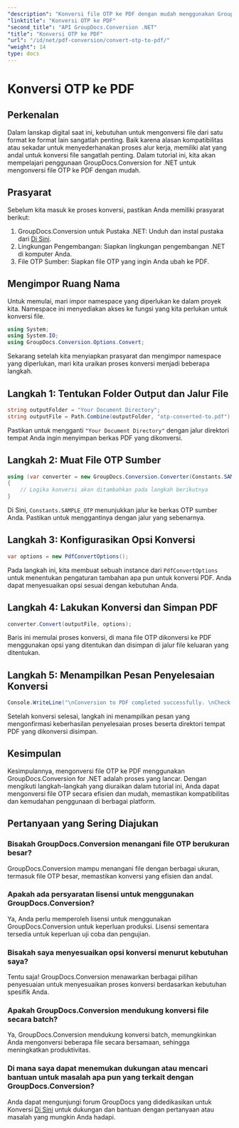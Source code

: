 ```yaml
---
"description": "Konversi file OTP ke PDF dengan mudah menggunakan GroupDocs.Conversion for .NET. Sederhanakan alur kerja Anda dengan alat konversi file yang intuitif ini."
"linktitle": "Konversi OTP ke PDF"
"second_title": "API GroupDocs.Conversion .NET"
"title": "Konversi OTP ke PDF"
"url": "/id/net/pdf-conversion/convert-otp-to-pdf/"
"weight": 14
type: docs
---
```

# Konversi OTP ke PDF

## Perkenalan
Dalam lanskap digital saat ini, kebutuhan untuk mengonversi file dari satu format ke format lain sangatlah penting. Baik karena alasan kompatibilitas atau sekadar untuk menyederhanakan proses alur kerja, memiliki alat yang andal untuk konversi file sangatlah penting. Dalam tutorial ini, kita akan mempelajari penggunaan GroupDocs.Conversion for .NET untuk mengonversi file OTP ke PDF dengan mudah.
## Prasyarat
Sebelum kita masuk ke proses konversi, pastikan Anda memiliki prasyarat berikut:
1. GroupDocs.Conversion untuk Pustaka .NET: Unduh dan instal pustaka dari [Di Sini](https://releases.groupdocs.com/conversion/net/).
2. Lingkungan Pengembangan: Siapkan lingkungan pengembangan .NET di komputer Anda.
3. File OTP Sumber: Siapkan file OTP yang ingin Anda ubah ke PDF.

## Mengimpor Ruang Nama
Untuk memulai, mari impor namespace yang diperlukan ke dalam proyek kita. Namespace ini menyediakan akses ke fungsi yang kita perlukan untuk konversi file.

```csharp
using System;
using System.IO;
using GroupDocs.Conversion.Options.Convert;
```

Sekarang setelah kita menyiapkan prasyarat dan mengimpor namespace yang diperlukan, mari kita uraikan proses konversi menjadi beberapa langkah.
## Langkah 1: Tentukan Folder Output dan Jalur File
```csharp
string outputFolder = "Your Document Directory";
string outputFile = Path.Combine(outputFolder, "otp-converted-to.pdf");
```
Pastikan untuk mengganti `"Your Document Directory"` dengan jalur direktori tempat Anda ingin menyimpan berkas PDF yang dikonversi.
## Langkah 2: Muat File OTP Sumber
```csharp
using (var converter = new GroupDocs.Conversion.Converter(Constants.SAMPLE_OTP))
{
    // Logika konversi akan ditambahkan pada langkah berikutnya
}
```
Di Sini, `Constants.SAMPLE_OTP` menunjukkan jalur ke berkas OTP sumber Anda. Pastikan untuk menggantinya dengan jalur yang sebenarnya.
## Langkah 3: Konfigurasikan Opsi Konversi
```csharp
var options = new PdfConvertOptions();
```
Pada langkah ini, kita membuat sebuah instance dari `PdfConvertOptions` untuk menentukan pengaturan tambahan apa pun untuk konversi PDF. Anda dapat menyesuaikan opsi sesuai dengan kebutuhan Anda.
## Langkah 4: Lakukan Konversi dan Simpan PDF
```csharp
converter.Convert(outputFile, options);
```
Baris ini memulai proses konversi, di mana file OTP dikonversi ke PDF menggunakan opsi yang ditentukan dan disimpan di jalur file keluaran yang ditentukan.
## Langkah 5: Menampilkan Pesan Penyelesaian Konversi
```csharp
Console.WriteLine("\nConversion to PDF completed successfully. \nCheck output in {0}", outputFolder);
```
Setelah konversi selesai, langkah ini menampilkan pesan yang mengonfirmasi keberhasilan penyelesaian proses beserta direktori tempat PDF yang dikonversi disimpan.

## Kesimpulan
Kesimpulannya, mengonversi file OTP ke PDF menggunakan GroupDocs.Conversion for .NET adalah proses yang lancar. Dengan mengikuti langkah-langkah yang diuraikan dalam tutorial ini, Anda dapat mengonversi file OTP secara efisien dan mudah, memastikan kompatibilitas dan kemudahan penggunaan di berbagai platform.
## Pertanyaan yang Sering Diajukan
### Bisakah GroupDocs.Conversion menangani file OTP berukuran besar?
GroupDocs.Conversion mampu menangani file dengan berbagai ukuran, termasuk file OTP besar, memastikan konversi yang efisien dan andal.
### Apakah ada persyaratan lisensi untuk menggunakan GroupDocs.Conversion?
Ya, Anda perlu memperoleh lisensi untuk menggunakan GroupDocs.Conversion untuk keperluan produksi. Lisensi sementara tersedia untuk keperluan uji coba dan pengujian.
### Bisakah saya menyesuaikan opsi konversi menurut kebutuhan saya?
Tentu saja! GroupDocs.Conversion menawarkan berbagai pilihan penyesuaian untuk menyesuaikan proses konversi berdasarkan kebutuhan spesifik Anda.
### Apakah GroupDocs.Conversion mendukung konversi file secara batch?
Ya, GroupDocs.Conversion mendukung konversi batch, memungkinkan Anda mengonversi beberapa file secara bersamaan, sehingga meningkatkan produktivitas.
### Di mana saya dapat menemukan dukungan atau mencari bantuan untuk masalah apa pun yang terkait dengan GroupDocs.Conversion?
Anda dapat mengunjungi forum GroupDocs yang didedikasikan untuk Konversi [Di Sini](https://forum.groupdocs.com/c/conversion/11) untuk dukungan dan bantuan dengan pertanyaan atau masalah yang mungkin Anda hadapi.
